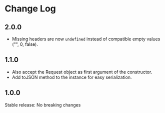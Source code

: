 # Change Log

## 2.0.0

- Missing headers are now `undefined` instead of compatible empty values ("", 0, false).

## 1.1.0

- Also accept the Request object as first argument of the constructor.
- Add toJSON method to the instance for easy serialization.

## 1.0.0

Stable release: No breaking changes
